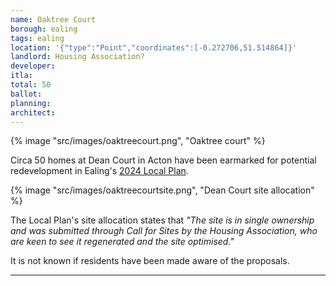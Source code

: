 ```yaml
---
name: Oaktree Court 
borough: ealing
tags: ealing
location: '{"type":"Point","coordinates":[-0.272706,51.514864]}'
landlord: Housing Association?
developer:
itla:
total: 50
ballot: 
planning: 
architect: 
---
```

{% image "src/images/oaktreecourt.png", "Oaktree court" %}

Circa 50 homes at Dean Court in Acton have been earmarked for potential redevelopment in Ealing's [2024 Local Plan](https://www.ealing.gov.uk/download/downloads/id/19587/appendix_e_-_results.pdf).

{% image "src/images/oaktreecourtsite.png", "Dean Court site allocation" %}

The Local Plan's site allocation states that _"The site is in single ownership and was submitted through Call for Sites by the Housing Association, who are keen to see it regenerated and the site optimised."_

It is not known if residents have been made aware of the proposals.

---